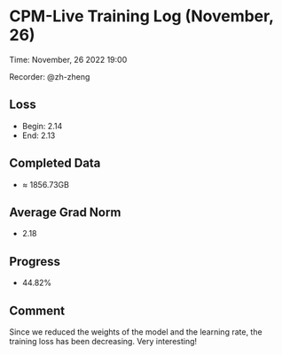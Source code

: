 
# CPM-Live Training Log (November, 26)

Time: November, 26 2022 19:00

Recorder: @zh-zheng

## Loss
- Begin: 2.14
- End: 2.13
	
## Completed Data
- $\approx$ 1856.73GB

## Average Grad Norm
- 2.18

## Progress
- 44.82%

## Comment

Since we reduced the weights of the model and the learning rate, the training loss has been decreasing. Very interesting!
